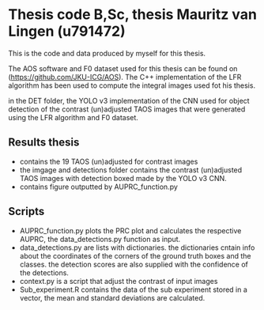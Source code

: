 # Thesis code B,Sc, thesis Mauritz van Lingen (u791472)

This is the code and data produced by myself for this thesis.

The AOS software and F0 dataset used for this thesis can be found on (https://github.com/JKU-ICG/AOS). The C++ implementation of the LFR algorithm has been used to compute the integral images used fot his thesis. 

in the DET folder, the YOLO v3 implementation of the CNN used for object detection of the contrast (un)adjusted TAOS images that were generated using the LFR algorithm and F0 dataset.

## Results thesis

- contains the 19 TAOS (un)adjusted for contrast images
- the imgage and detections folder contains the contrast (un)adjusted TAOS images with detection boxed made by the YOLO v3 CNN.
- contains figure outputted by AUPRC_function.py

## Scripts
- AUPRC_function.py plots the PRC plot and calculates the respective AUPRC, the data_detections.py function as input.
- data_detections.py are lists with dictionaries. the dictionaries cntain info about the coordinates of the corners of the ground truth boxes and the classes. the      detection scores are also supplied with the confidence of the detections.
- context.py is a script that adjust the contrast of input images
- Sub_experiment.R contains the data of the sub experiment stored in a vector, the mean and standard deviations are calculated.
